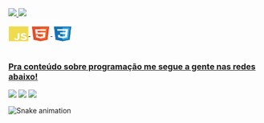 
 <div>
   <a href="https://github.com/MatheusSantos087">
   <img height="180em" src="https://github-readme-stats.vercel.app/api?username=MatheusSantos087&show_icons=true&theme=tokyonight&include_all_commits=true&count_private=true"/>
   <img height="180em" src="https://github-readme-stats.vercel.app/api/top-langs/?username=MatheusSantos087&layout=compact&langs_count=6&theme=tokyonight"/>

</div>
<div style="display: inline_block"><br>
  <img align="center" alt="Js" height="30" width="40" src="https://raw.githubusercontent.com/devicons/devicon/master/icons/javascript/javascript-plain.svg">
  <img align="center" alt="HTML" height="30" width="40" src="https://raw.githubusercontent.com/devicons/devicon/master/icons/html5/html5-original.svg">
  <img align="center" alt="CSS" height="30" width="40" src="https://raw.githubusercontent.com/devicons/devicon/master/icons/css3/css3-original.svg">
</div>
 
 <br>
 
  ### Pra conteúdo sobre programação me segue a gente nas redes abaixo!
 

<div> 
 <a href="https://instagram.com/matheussantos087?igshid=OTk0YzhjMDVlZA==" target="_blank"><img src="https://img.shields.io/badge/-Instagram-%23E4405F?style=for-the- badge&logo=instagram&logoColor=white" target="_blank"></a> 
<a href ="mailto:matheussantosxy@gmail.com"><img src="https://img.shields.io/badge/-Gmail-%23333?style=for-the-badge&logo=gmail&logoColor=white" alvo ="_blank"></a> <a href="http://www.linkedin.com/in/matheus-santos-12b60a233" target="_blank"><img src="https://img.shields.io/badge/-LinkedIn-%230077B5?style= for-the-badge&logo=linkedin&logoColor=white" target="_blank"></a>

 
  ![Snake animation](https://github.com/MatheusSantos087/MatheusSantos087/blob/output/github-contribution-grid-snake.svg)

 </div>
